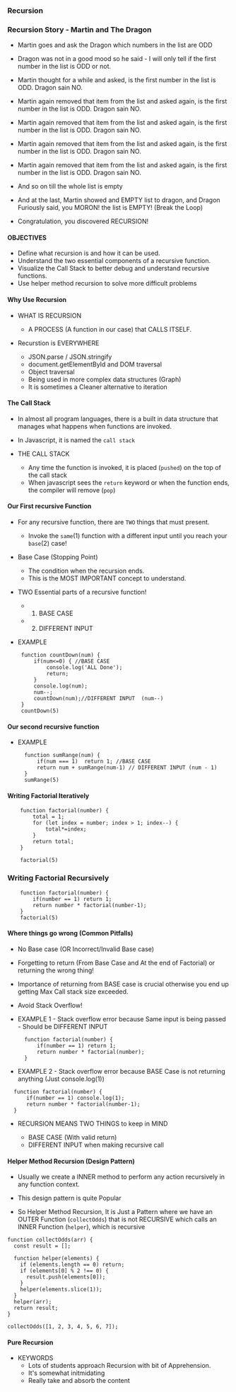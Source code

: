 ### Recursion

### Recursion Story - Martin and The Dragon

- Martin goes and ask the Dragon which numbers in the list are ODD
- Dragon was not in a good mood so he said - I will only tell if the first number in the list is ODD or not.
- Martin thought for a while and asked, is the first number in the list is ODD. Dragon sain NO.
- Martin again removed that item from the list and asked again, is the first number in the list is ODD. Dragon sain NO.
- Martin again removed that item from the list and asked again, is the first number in the list is ODD. Dragon sain NO.
- Martin again removed that item from the list and asked again, is the first number in the list is ODD. Dragon sain NO.
- Martin again removed that item from the list and asked again, is the first number in the list is ODD. Dragon sain NO.
- And so on till the whole list is empty
- And at the last, Martin showed and EMPTY list to dragon, and Dragon Furiously said, you MORON! the list is EMPTY! (Break the Loop)

- Congratulation, you discovered RECURSION!

#### OBJECTIVES

- Define what recursion is and how it can be used.
- Understand the two essential components of a recursive function.
- Visualize the Call Stack to better debug and understand recursive functions.
- Use helper method recursion to solve more difficult problems

#### Why Use Recursion

- WHAT IS RECURSION

  - A PROCESS (A function in our case) that CALLS ITSELF.

- Recurstion is EVERYWHERE

  - JSON.parse / JSON.stringify
  - document.getElementById and DOM traversal
  - Object traversal
  - Being used in more complex data structures (Graph)
  - It is sometimes a Cleaner alternative to iteration

#### The Call Stack

- In almost all program languages, there is a built in data structure that manages what happens when functions are invoked.
- In Javascript, it is named the `call stack`

- THE CALL STACK

  - Any time the function is invoked, it is placed (`pushed`) on the top of the call stack
  - When javascript sees the `return` keyword or when the function ends, the compiler will remove (`pop`)

#### Our First recursive Function

- For any recursive function, there are `TWO` things that must present.

  - Invoke the `same`(1) function with a different input until you reach your `base`(2) case!

- Base Case (Stopping Point)

  - The condition when the recursion ends.
  - This is the MOST IMPORTANT concept to understand.

- TWO Essential parts of a recursive function!

  - 1. BASE CASE
  - 2. DIFFERENT INPUT

- EXAMPLE

  ```
   function countDown(num) {
       if(num<=0) { //BASE CASE
           console.log('ALL Done');
           return;
       }
       console.log(num);
       num--;
       countDown(num);//DIFFERENT INPUT  (num--)
   }
   countDown(5)
  ```

#### Our second recursive function

- EXAMPLE
  ```
    function sumRange(num) {
        if(num === 1)  return 1; //BASE CASE
        return num + sumRange(num-1) // DIFFERENT INPUT (num - 1)
    }
    sumRange(5)
  ```

#### Writing Factorial Iteratively

```
    function factorial(number) {
        total = 1;
        for (let index = number; index > 1; index--) {
            total*=index;
        }
        return total;
    }

    factorial(5)

```

### Writing Factorial Recursively

```
    function factorial(number) {
        if(number == 1) return 1;
        return number * factorial(number-1);
    }
    factorial(5)

```

#### Where things go wrong (Common Pitfalls)

- No Base case (OR Incorrect/Invalid Base case)
- Forgetting to return (From Base Case and At the end of Factorial) or returning the wrong thing!
- Importance of returning from BASE case is crucial otherwise you end up getting Max Call stack size exceeded.
- Avoid Stack Overflow!

- EXAMPLE 1 - Stack overflow error because Same input is being passed - Should be DIFFERENT INPUT

  ```
    function factorial(number) {
        if(number == 1) return 1;
        return number * factorial(number);
    }
  ```

- EXAMPLE 2 - Stack overflow error because BASE Case is not returning anything (Just console.log(1))

```
  function factorial(number) {
      if(number == 1) console.log(1);
      return number * factorial(number-1);
  }
```

- RECURSION MEANS TWO THINGS to keep in MIND

  - BASE CASE (With valid return)
  - DIFFERENT INPUT when making recursive call

#### Helper Method Recursion (Design Pattern)

- Usually we create a INNER method to perform any action recursively in any function context.
- This design pattern is quite Popular

- So Helper Method Recursion, It is Just a Pattern where we have an OUTER Function (`collectOdds`) that is not RECURSIVE
  which calls an INNER Function (`helper`), which is recursive

```
function collectOdds(arr) {
  const result = [];

  function helper(elements) {
    if (elements.length == 0) return;
    if (elements[0] % 2 !== 0) {
      result.push(elements[0]);
    }
    helper(elements.slice(1));
  }
  helper(arr);
  return result;
}

collectOdds([1, 2, 3, 4, 5, 6, 7]);
```

#### Pure Recursion

- KEYWORDS
  - Lots of students approach Recursion with bit of Apprehension.
  - It's somewhat initmidating
  - Really take and absorb the content

